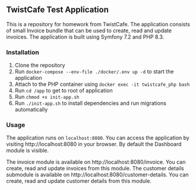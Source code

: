 ## TwistCafe Test Application

This is a repository for homework from TwistCafe. The application consists of small Invoice bundle that can be used to create, read and update invoices. The application is built using Symfony 7.2 and PHP 8.3.

### Installation

1. Clone the repository
2. Run `docker-compose --env-file ./docker/.env up -d` to start the application
3. Attach to the PHP container using `docker exec -it twistcafe_php bash`
4. Run `cd /app` to get to root of application
5. Run `chmod +x init-app.sh`
6. Run `./init-app.sh` to install dependencies and run migrations automatically

### Usage
The application runs on `localhost:8080`. You can access the application by visiting http://localhost:8080 in your browser.
By default the Dashboard module is visible. 

The invoice module is available on http://localhost:8080/invoice. You can create, read and update invoices from this module.
The customer details submodule is available on http://localhost:8080/customer-details. You can create, read and update customer details from this module.